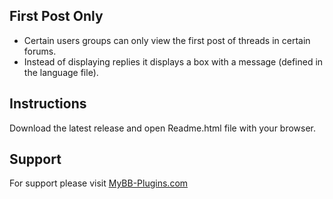 ## First Post Only
 * Certain users groups can only view the first post of threads in certain forums.
 * Instead of displaying replies it displays a box with a message (defined in the language file).

## Instructions

Download the latest release and open Readme.html file with your browser.

## Support
For support please visit [MyBB-Plugins.com](http://forums.mybb-plugins.com/ "MyBB-Plugins.com")